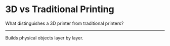 # 3D vs Traditional Printing

What distinguishes a 3D printer from traditional printers?

---

Builds physical objects layer by layer.